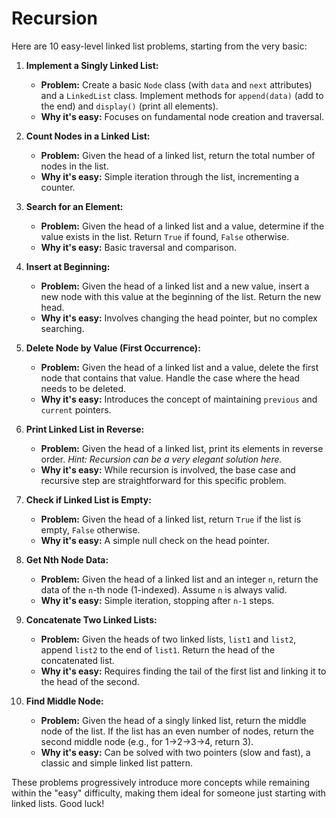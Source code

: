 # Recursion

Here are 10 easy-level linked list problems, starting from the very basic:

1.  **Implement a Singly Linked List:**
    * **Problem:** Create a basic `Node` class (with `data` and `next` attributes) and a `LinkedList` class. Implement methods for `append(data)` (add to the end) and `display()` (print all elements).
    * **Why it's easy:** Focuses on fundamental node creation and traversal.

2.  **Count Nodes in a Linked List:**
    * **Problem:** Given the head of a linked list, return the total number of nodes in the list.
    * **Why it's easy:** Simple iteration through the list, incrementing a counter.

3.  **Search for an Element:**
    * **Problem:** Given the head of a linked list and a value, determine if the value exists in the list. Return `True` if found, `False` otherwise.
    * **Why it's easy:** Basic traversal and comparison.

4.  **Insert at Beginning:**
    * **Problem:** Given the head of a linked list and a new value, insert a new node with this value at the beginning of the list. Return the new head.
    * **Why it's easy:** Involves changing the head pointer, but no complex searching.

5.  **Delete Node by Value (First Occurrence):**
    * **Problem:** Given the head of a linked list and a value, delete the first node that contains that value. Handle the case where the head needs to be deleted.
    * **Why it's easy:** Introduces the concept of maintaining `previous` and `current` pointers.

6.  **Print Linked List in Reverse:**
    * **Problem:** Given the head of a linked list, print its elements in reverse order. *Hint: Recursion can be a very elegant solution here.*
    * **Why it's easy:** While recursion is involved, the base case and recursive step are straightforward for this specific problem.

7.  **Check if Linked List is Empty:**
    * **Problem:** Given the head of a linked list, return `True` if the list is empty, `False` otherwise.
    * **Why it's easy:** A simple null check on the head pointer.

8.  **Get Nth Node Data:**
    * **Problem:** Given the head of a linked list and an integer `n`, return the data of the `n`-th node (1-indexed). Assume `n` is always valid.
    * **Why it's easy:** Simple iteration, stopping after `n-1` steps.

9.  **Concatenate Two Linked Lists:**
    * **Problem:** Given the heads of two linked lists, `list1` and `list2`, append `list2` to the end of `list1`. Return the head of the concatenated list.
    * **Why it's easy:** Requires finding the tail of the first list and linking it to the head of the second.

10. **Find Middle Node:**
    * **Problem:** Given the head of a singly linked list, return the middle node of the list. If the list has an even number of nodes, return the second middle node (e.g., for 1->2->3->4, return 3).
    * **Why it's easy:** Can be solved with two pointers (slow and fast), a classic and simple linked list pattern.

These problems progressively introduce more concepts while remaining within the "easy" difficulty, making them ideal for someone just starting with linked lists. Good luck!